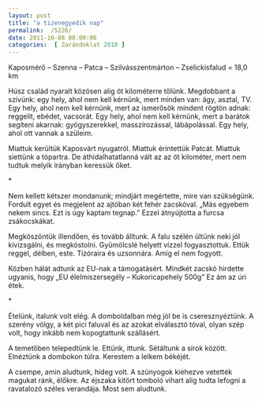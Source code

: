 ```yaml
---
layout: post
title: "a tizenegyedik nap"
permalink:  /5226/ 
date: 2011-10-08 08:00:00
categories:  [ Zarándoklat 2010 ] 
---
```

Kaposmérő – Szenna – Patca – Szilvásszentmárton – Zselickisfalud = 18,0 km



<!--break-->

Húsz család nyaralt közösen alig öt kilométerre tőlünk. Megdobbant a szívünk: egy hely, ahol nem kell kérnünk, mert minden van: ágy, asztal, TV. Egy hely, ahol nem kell kérnünk, mert az ismerősök mindent rögtön adnak: reggelit, ebédet, vacsorát. Egy hely, ahol nem kell kérnünk, mert a barátok segíteni akarnak: gyógyszerekkel, masszírozással, lábápolással. Egy hely, ahol ott vannak a szüleim.

Miattuk kerültük Kaposvárt nyugatról. Miattuk érintettük Patcát. Miattuk siettünk a tópartra. De áthidalhatatlanná vált az az öt kilométer, mert nem tudtuk melyik irányban keressük őket.

<p >*</p>Nem kellett kétszer mondanunk; mindjárt megértette, mire van szükségünk. Fordult egyet és megjelent az ajtóban két fehér zacskóval. „Más egyebem nekem sincs. Ezt is úgy kaptam tegnap.” Ezzel átnyújtotta a furcsa zsákocskákat.

Megköszöntük illendően, és tovább álltunk. A falu szélén ültünk neki jól kivizsgálni, és megkóstolni. Gyümölcslé helyett vízzel fogyasztottuk. Ettük reggel, délben, este. Tízóraira és uzsonnára. Amíg el nem fogyott.

Közben hálát adtunk az EU-nak a támogatásért. Mindkét zacskó hirdette ugyanis, hogy „EU élelmiszersegély – Kukoricapehely 500g” Ez ám az úri étek.

<p >*</p>Ételünk, italunk volt elég. A domboldalban még jól be is cseresznyéztünk. A szerény völgy, a két pici faluval és az azokat elválasztó tóval, olyan szép volt, hogy inkább nem kopogtattunk szállásért.

A temetőben telepedtünk le. Ettünk, ittunk. Sétáltunk a sírok között. Elnéztünk a dombokon túlra. Kerestem a lelkem békéjét.

A csempe, amin aludtunk, hideg volt. A szúnyogok kiéhezve vetették magukat ránk, élőkre. Az éjszaka kitört tomboló vihart alig tudta lefogni a ravatalozó széles verandája. Most sem aludtunk.

